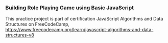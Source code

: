### Building Role Playing Game using Basic JavaScript

This practice project is part of certification JavaScript Algorithms and Data Structures on FreeCodeCamp,
https://www.freecodecamp.org/learn/javascript-algorithms-and-data-structures-v8
